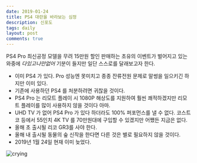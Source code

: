 ```yaml
---
date: 2019-01-24
title: PS4 대란을 바라보는 심정
description: 신포도
tags: daily
layout: post
comments: true
---
```


PS4 Pro 최신공정 모델을 무려 15만원 할인 판매하는 초유의 이벤트가 벌어지고 있는 와중에 _다있고나만없어_ 기분이 들지만 일단 스스로를 달래보고자 한다.

- 이미 PS4 가 있다. Pro 성능엔 못미치고 종종 잔류전원 문제로 말썽을 일으키긴 하지만 이미 있다.
- 기존에 사용하던 PS4 를 처분하려면 귀찮을 것이다.
-  PS4 Pro 는 리모트 플레이 시 1080P 해상도를 지원하여 훨씬 쾌적하겠지만 리모트 플레이를 많이 사용하지 않을 것이다 아마. 
- UHD TV 가 없어 PS4 Pro 가 있다 하더라도 100% 퍼포먼스를 낼 수 없다. 코스트코 등에서 55인치 4K TV 를 70만원대에 구입할 수 있겠지만 어쨌든 지금은 없다.
-  올해 초 출시될 리코 GR3를 사야 한다.
- 올해 내 출시될 동물의 숲 신작을 한다면 다른 것은 별로 필요하지 않을 것이다.
- 2019년 1월 24일 현재 이미 늦었다. 

![crying](https://lh3.googleusercontent.com/H8OcSusL4N9QnzOMt1X25RE1d-pzCuPnnAFsAKoASQi5KZseO80UN--79v_rGZOgZX2zdSpNU8Dvyuo727t7mxiIDxY0POo4ofZeRdNqDGli30Pjq_U1Xfl6s-Y1lUwW4QeXCRaNYg=w2400)


